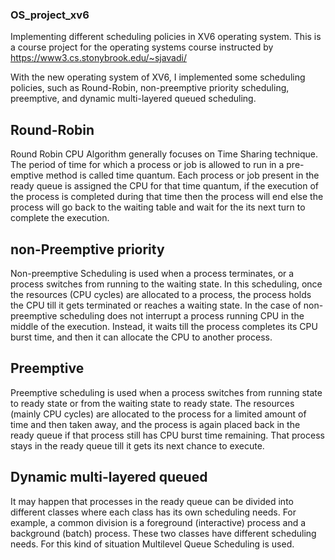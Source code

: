 ### OS_project_xv6
Implementing different scheduling policies in XV6 operating system.
This is a course project for the operating systems course instructed by https://www3.cs.stonybrook.edu/~sjavadi/ 

 With the new operating system of XV6, I implemented some scheduling policies, such as Round-Robin, non-preemptive priority scheduling,
 preemptive, and dynamic multi-layered queued scheduling.
 
 ## Round-Robin
 
 Round Robin CPU Algorithm generally focuses on Time Sharing technique. 
The period of time for which a process or job is allowed to run in a pre-emptive method is called time quantum. 
Each process or job present in the ready queue is assigned the CPU for that time quantum, if the execution of the process is completed during that time
then the process will end else the process will go back to the waiting table and wait for the its next turn to complete the execution.
 
 ## non-Preemptive priority
 
 Non-preemptive Scheduling is used when a process terminates, or a process switches from running to the waiting state. In this scheduling, once the resources (CPU cycles) are allocated to a process, the process holds the CPU till it gets terminated or reaches a waiting state. In the case of non-preemptive scheduling does not interrupt a process running CPU in the middle of the execution. Instead, it waits till the process completes its CPU burst time, and then it can allocate the CPU to another process. 
 
 ## Preemptive
 
 Preemptive scheduling is used when a process switches from running state to ready state or from the waiting state to ready state. The resources (mainly CPU cycles) are allocated to the process for a limited amount of time and then taken away, and the process is again placed back in the ready queue if that process still has CPU burst time remaining. That process stays in the ready queue till it gets its next chance to execute.
 
 ## Dynamic multi-layered queued 
 
 It may happen that processes in the ready queue can be divided into different classes where each class has its own scheduling needs. For example, a common division is a foreground (interactive) process and a background (batch) process. These two classes have different scheduling needs. For this kind of situation Multilevel Queue Scheduling is used. 
